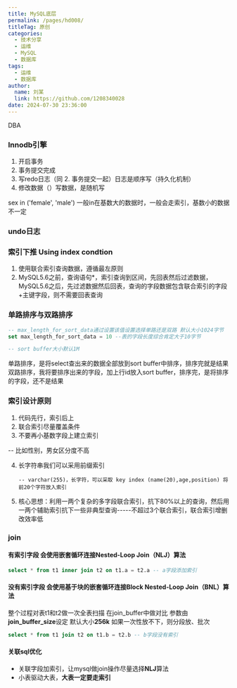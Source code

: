 ```yaml
---
title: MySQL底层
permalink: /pages/hd008/
titleTag: 原创
categories: 
  - 技术分享
  - 运维
  - MySQL
  - 数据库
tags: 
  - 运维
  - 数据库
author: 
  name: 刘某
  link: https://github.com/1208340028
date: 2024-07-30 23:36:00
---
```


DBA

### Innodb引擎

1. 开启事务
2. 事务提交完成
3. 写redo日志（同 2. 事务提交一起）日志是顺序写（持久化机制）
4. 修改数据（）写数据，是随机写

sex in ('female', 'male') 一般in在基数大的数据时，一般会走索引，基数小的数据不一定
### undo日志

### 索引下推 Using index condtion

1. 使用联合索引查询数据，遵循最左原则
2. MySQL5.6之前，查询语句*，索引查询到区间，先回表然后过滤数据，MySQL5.6之后，先过滤数据然后回表，查询的字段数据包含联合索引的字段+主键字段，则不需要回表查询

### 单路排序与双路排序
```sql
-- max_length_for_sort_data通过设置该值设置选择单路还是双路 默认大小1024字节
set max_length_for_sort_data = 10 --表的字段长度综合肯定大于10字节

-- sort buffer大小默认1M
```
单路排序，是将select查出来的数据全部放到sort buffer中排序，排序完就是结果
双路排序，我将要排序出来的字段，加上行id放入sort buffer，排序完，是将排序的字段，还不是结果
### 索引设计原则

1. 代码先行，索引后上
2. 联合索引尽量覆盖条件
3. 不要再小基数字段上建立索引

-- 比如性别，男女区分度不高

4. 长字符串我们可以采用前缀索引

       -- varchar(255)，长字符，可以采取 key index (name(20),age,position) 将前20个字符放入索引

5. 核心思想：利用一两个复杂的多字段联合索引，抗下80%以上的查询，然后用一两个辅助索引抗下一些非典型查询-----不超过3个联合索引，联合索引增删改效率低
### join
#### 有索引字段     会使用嵌套循环连接Nested-Loop Join（NLJ）算法
```sql
select * from t1 inner join t2 on t1.a = t2.a -- a字段添加索引
```
#### 没有索引字段 会使用基于块的嵌套循环连接Block Nested-Loop Join（BNL）算法
整个过程对表t1和t2做一次全表扫描
在join_buffer中做对比 参数由**join_buffer_size**设定  默认大小**256k**
如果一次性放不下，则分段放、批次
```sql
select * from t1 join t2 on t1.b = t2.b -- b字段没有索引
```
#### 关联sql优化

- 关联字段加索引，让mysql做join操作尽量选择**NLJ**算法
- 小表驱动大表，**大表一定要走索引**
